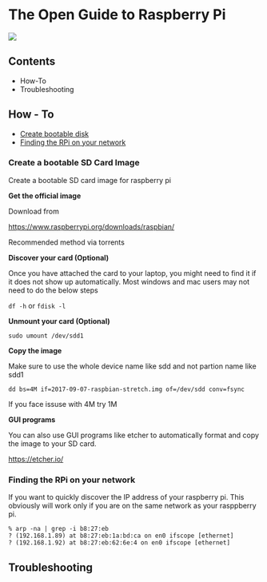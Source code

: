 # The Open Guide to Raspberry Pi

![]({{site.baseurl}}images/rpi-black.png)

## Contents

- How-To
- Troubleshooting

## How - To

- [Create bootable disk](#create-a-bootable-sd-card-image)
- [Finding the RPi on your network](#finding-the-rpi-on-your-network)

### Create a bootable SD Card Image

Create a bootable SD card image for raspberry pi

**Get the official image**

Download from

https://www.raspberrypi.org/downloads/raspbian/

Recommended method via torrents

**Discover your card (Optional)**

Once you have attached the card to your laptop, you might need to find it if it does not show up automatically. Most windows and mac users may not need to do the below steps

`df -h`  or `fdisk -l`

**Unmount your card (Optional)**

`sudo umount /dev/sdd1`

**Copy the image**

Make sure to use the whole device name like sdd and not partion name like sdd1

`dd bs=4M if=2017-09-07-raspbian-stretch.img of=/dev/sdd conv=fsync`

If you face issuse with 4M try 1M

**GUI programs**

You can also use GUI programs like etcher to automatically format and copy the image to your SD card.

https://etcher.io/

### Finding the RPi on your network

If you want to quickly discover the IP address of your raspberry pi. This obviously will work only if you are on the same network as your rasppberry pi.

```
% arp -na | grep -i b8:27:eb
? (192.168.1.89) at b8:27:eb:1a:bd:ca on en0 ifscope [ethernet]
? (192.168.1.92) at b8:27:eb:62:6e:4 on en0 ifscope [ethernet]
```

## Troubleshooting

